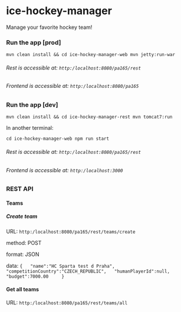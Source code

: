 # ice-hockey-manager
Manage your favorite hockey team!

### Run the app [prod]
`mvn clean install && cd ice-hockey-manager-web mvn jetty:run-war`

###### Rest is accessible at: `http:/localhost:8080/pa165/rest`

###### Frontend is accessible at: `http:/localhost:8080/pa165`

### Run the app [dev]

`mvn clean install && cd ice-hockey-manager-rest mvn tomcat7:run`

In another terminal:

`cd ice-hockey-manager-web npm run start`

###### Rest is accessible at: `http:/localhost:8080/pa165/rest`

###### Frontend is accessible at: `http:/localhost:3000`

### REST API

#### Teams

##### Create team 

URL: `http:/localhost:8080/pa165/rest/teams/create`

method: POST 

format: JSON

data: `{  
  "name":"HC Sparta test d Praha",
  "competitionCountry":"CZECH_REPUBLIC",  
  "humanPlayerId":null,   
  "budget":7000.00    
}`

#### Get all teams

URL: `http:/localhost:8080/pa165/rest/teams/all`

